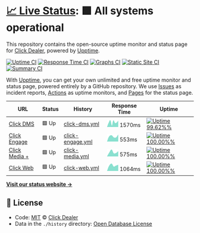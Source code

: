 # [📈 Live Status](https://clickdealer.github.io/upptime): <!--live status--> **🟩 All systems operational**

This repository contains the open-source uptime monitor and status page for [Click Dealer](https://clickdealer.co.uk), powered by [Upptime](https://github.com/upptime/upptime).

[![Uptime CI](https://github.com/koj-co/upptime/workflows/Uptime%20CI/badge.svg)](https://github.com/koj-co/upptime/actions?query=workflow%3A%22Uptime+CI%22)
[![Response Time CI](https://github.com/koj-co/upptime/workflows/Response%20Time%20CI/badge.svg)](https://github.com/koj-co/upptime/actions?query=workflow%3A%22Response+Time+CI%22)
[![Graphs CI](https://github.com/koj-co/upptime/workflows/Graphs%20CI/badge.svg)](https://github.com/koj-co/upptime/actions?query=workflow%3A%22Graphs+CI%22)
[![Static Site CI](https://github.com/koj-co/upptime/workflows/Static%20Site%20CI/badge.svg)](https://github.com/koj-co/upptime/actions?query=workflow%3A%22Static+Site+CI%22)
[![Summary CI](https://github.com/koj-co/upptime/workflows/Summary%20CI/badge.svg)](https://github.com/koj-co/upptime/actions?query=workflow%3A%22Summary+CI%22)

With [Upptime](https://upptime.js.org), you can get your own unlimited and free uptime monitor and status page, powered entirely by a GitHub repository. We use [Issues](https://github.com/clickdealer/upptime/issues) as incident reports, [Actions](https://github.com/clickdealer/upptime/actions) as uptime monitors, and [Pages](https://clickdealer.github.io/upptime) for the status page.

<!--start: status pages-->
<!-- This summary is generated by Upptime (https://github.com/upptime/upptime) -->
<!-- Do not edit this manually, your changes will be overwritten -->

| URL                                                | Status | History                                                                                            | Response Time                                                                     | Uptime                                                                                                                                                                                                                            |
| -------------------------------------------------- | ------ | -------------------------------------------------------------------------------------------------- | --------------------------------------------------------------------------------- | --------------------------------------------------------------------------------------------------------------------------------------------------------------------------------------------------------------------------------- |
| [Click DMS](https://myclickdealer.co.uk)           | 🟩 Up  | [click-dms.yml](https://github.com/clickdealer/upptime/commits/master/history/click-dms.yml)       | <img alt="Response time graph" src="./graphs/click-dms.png" height="20"> 1570ms   | [![Uptime 99.62%%](https://img.shields.io/endpoint?url=https%3A%2F%2Fraw.githubusercontent.com%2Fclickdealer%2Fupptime%2Fmaster%2Fapi%2Fclick-dms%2Fuptime.json)](https://clickdealer.github.io/upptime/history/click-dms)        |
| [Click Engage](https://example.click-engage.co.uk) | 🟩 Up  | [click-engage.yml](https://github.com/clickdealer/upptime/commits/master/history/click-engage.yml) | <img alt="Response time graph" src="./graphs/click-engage.png" height="20"> 553ms | [![Uptime 100.00%%](https://img.shields.io/endpoint?url=https%3A%2F%2Fraw.githubusercontent.com%2Fclickdealer%2Fupptime%2Fmaster%2Fapi%2Fclick-engage%2Fuptime.json)](https://clickdealer.github.io/upptime/history/click-engage) |
| [Click Media +](https://api.myclickdealer.co.uk)   | 🟩 Up  | [click-media.yml](https://github.com/clickdealer/upptime/commits/master/history/click-media.yml)   | <img alt="Response time graph" src="./graphs/click-media.png" height="20"> 575ms  | [![Uptime 100.00%%](https://img.shields.io/endpoint?url=https%3A%2F%2Fraw.githubusercontent.com%2Fclickdealer%2Fupptime%2Fmaster%2Fapi%2Fclick-media%2Fuptime.json)](https://clickdealer.github.io/upptime/history/click-media)   |
| [Click Web](https://www.clickmotors.co.uk)         | 🟩 Up  | [click-web.yml](https://github.com/clickdealer/upptime/commits/master/history/click-web.yml)       | <img alt="Response time graph" src="./graphs/click-web.png" height="20"> 1064ms   | [![Uptime 100.00%%](https://img.shields.io/endpoint?url=https%3A%2F%2Fraw.githubusercontent.com%2Fclickdealer%2Fupptime%2Fmaster%2Fapi%2Fclick-web%2Fuptime.json)](https://clickdealer.github.io/upptime/history/click-web)       |

<!--end: status pages-->

[**Visit our status website →**](https://clickdealer.github.io/upptime)

## 📄 License

- Code: [MIT](./LICENSE) © [Click Dealer](https://clickdealer.co.uk)
- Data in the `./history` directory: [Open Database License](https://opendatacommons.org/licenses/odbl/1-0/)
